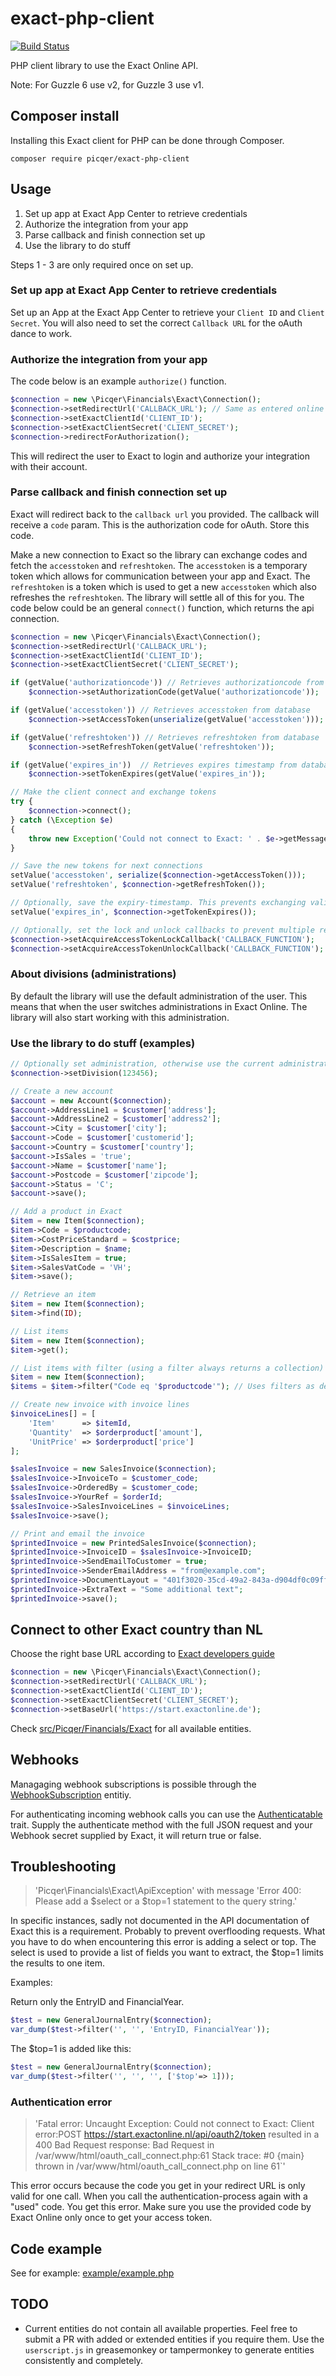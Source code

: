 # exact-php-client

[![Build Status](https://travis-ci.org/picqer/exact-php-client.svg?branch=master)](https://travis-ci.org/picqer/exact-php-client)

PHP client library to use the Exact Online API.

Note: For Guzzle 6 use v2, for Guzzle 3 use v1.

## Composer install
Installing this Exact client for PHP can be done through Composer.

```
composer require picqer/exact-php-client
```

## Usage

1. Set up app at Exact App Center to retrieve credentials
2. Authorize the integration from your app
3. Parse callback and finish connection set up
4. Use the library to do stuff

Steps 1 - 3 are only required once on set up.

### Set up app at Exact App Center to retrieve credentials

Set up an App at the Exact App Center to retrieve your `Client ID` and `Client Secret`.
You will also need to set the correct `Callback URL` for the oAuth dance to work.

### Authorize the integration from your app

The code below is an example `authorize()` function.

```php
$connection = new \Picqer\Financials\Exact\Connection();
$connection->setRedirectUrl('CALLBACK_URL'); // Same as entered online in the App Center
$connection->setExactClientId('CLIENT_ID');
$connection->setExactClientSecret('CLIENT_SECRET');
$connection->redirectForAuthorization();
```

This will redirect the user to Exact to login and authorize your integration with their account.

### Parse callback and finish connection set up

Exact will redirect back to the `callback url` you provided. The callback will receive a `code` param. 
This is the authorization code for oAuth. Store this code.

Make a new connection to Exact so the library can exchange codes and fetch the `accesstoken` and `refreshtoken`.
The `accesstoken` is a temporary token which allows for communication between your app and Exact.
The `refreshtoken` is a token which is used to get a new `accesstoken` which also refreshes the `refreshtoken`. 
The library will settle all of this for you. The code below could be an general `connect()` function, which returns
the api connection.

```php
$connection = new \Picqer\Financials\Exact\Connection();
$connection->setRedirectUrl('CALLBACK_URL');
$connection->setExactClientId('CLIENT_ID');
$connection->setExactClientSecret('CLIENT_SECRET');

if (getValue('authorizationcode')) // Retrieves authorizationcode from database
	$connection->setAuthorizationCode(getValue('authorizationcode'));

if (getValue('accesstoken')) // Retrieves accesstoken from database
	$connection->setAccessToken(unserialize(getValue('accesstoken')));

if (getValue('refreshtoken')) // Retrieves refreshtoken from database
	$connection->setRefreshToken(getValue('refreshtoken'));

if (getValue('expires_in'))  // Retrieves expires timestamp from database
	$connection->setTokenExpires(getValue('expires_in'));

// Make the client connect and exchange tokens
try {
	$connection->connect();
} catch (\Exception $e)
{
	throw new Exception('Could not connect to Exact: ' . $e->getMessage());
}

// Save the new tokens for next connections
setValue('accesstoken', serialize($connection->getAccessToken()));
setValue('refreshtoken', $connection->getRefreshToken());

// Optionally, save the expiry-timestamp. This prevents exchanging valid tokens (ie. saves you some requests)
setValue('expires_in', $connection->getTokenExpires());

// Optionally, set the lock and unlock callbacks to prevent multiple request for acquiring a new refresh token with the same refresh token.
$connection->setAcquireAccessTokenLockCallback('CALLBACK_FUNCTION');
$connection->setAcquireAccessTokenUnlockCallback('CALLBACK_FUNCTION');
```

### About divisions (administrations)

By default the library will use the default administration of the user. This means that when the user switches administrations in Exact Online. The library will also start working with this administration.

### Use the library to do stuff (examples)

```php
// Optionally set administration, otherwise use the current administration of the user
$connection->setDivision(123456);

// Create a new account
$account = new Account($connection);
$account->AddressLine1 = $customer['address'];
$account->AddressLine2 = $customer['address2'];
$account->City = $customer['city'];
$account->Code = $customer['customerid'];
$account->Country = $customer['country'];
$account->IsSales = 'true';
$account->Name = $customer['name'];
$account->Postcode = $customer['zipcode'];
$account->Status = 'C';
$account->save();

// Add a product in Exact
$item = new Item($connection);
$item->Code = $productcode;
$item->CostPriceStandard = $costprice;
$item->Description = $name;
$item->IsSalesItem = true;
$item->SalesVatCode = 'VH';
$item->save();

// Retrieve an item
$item = new Item($connection);
$item->find(ID);

// List items
$item = new Item($connection);
$item->get();

// List items with filter (using a filter always returns a collection)
$item = new Item($connection);
$items = $item->filter("Code eq '$productcode'"); // Uses filters as described in Exact API docs (odata filters)

// Create new invoice with invoice lines
$invoiceLines[] = [
	'Item'      => $itemId,
	'Quantity'  => $orderproduct['amount'],
	'UnitPrice' => $orderproduct['price']
];

$salesInvoice = new SalesInvoice($connection);
$salesInvoice->InvoiceTo = $customer_code;
$salesInvoice->OrderedBy = $customer_code;
$salesInvoice->YourRef = $orderId;
$salesInvoice->SalesInvoiceLines = $invoiceLines;
$salesInvoice->save();

// Print and email the invoice
$printedInvoice = new PrintedSalesInvoice($connection);
$printedInvoice->InvoiceID = $salesInvoice->InvoiceID;
$printedInvoice->SendEmailToCustomer = true;
$printedInvoice->SenderEmailAddress = "from@example.com";
$printedInvoice->DocumentLayout = "401f3020-35cd-49a2-843a-d904df0c09ff";
$printedInvoice->ExtraText = "Some additional text";
$printedInvoice->save();
```

## Connect to other Exact country than NL

Choose the right base URL according to [Exact developers guide](https://developers.exactonline.com/#Exact%20Online%20sites.html)

```php
$connection = new \Picqer\Financials\Exact\Connection();
$connection->setRedirectUrl('CALLBACK_URL');
$connection->setExactClientId('CLIENT_ID');
$connection->setExactClientSecret('CLIENT_SECRET');
$connection->setBaseUrl('https://start.exactonline.de');
```

Check [src/Picqer/Financials/Exact](src/Picqer/Financials/Exact) for all available entities.

## Webhooks

Managaging webhook subscriptions is possible through the [WebhookSubscription](src/Picqer/Financials/Exact/WebhookSubscription.php) entitiy.

For authenticating incoming webhook calls you can use the [Authenticatable](src/Picqer/Financials/Exact/Webhook/Authenticatable.php) trait.
Supply the authenticate method with the full JSON request and your Webhook secret supplied by Exact, it will return true or false.

## Troubleshooting

> 'Picqer\Financials\Exact\ApiException' with message 'Error 400: Please add a $select or a $top=1 statement to the query string.'

In specific instances, sadly not documented in the API documentation of Exact this is a requirement. Probably to prevent overflooding requests. What you have to do when encountering this error is adding a select or top. The select is used to provide a list of fields you want to extract, the $top=1 limits the results to one item.

Examples:

Return only the EntryID and FinancialYear.
```php
$test = new GeneralJournalEntry($connection);
var_dump($test->filter('', '', 'EntryID, FinancialYear'));
```

The $top=1 is added like this:
```php
$test = new GeneralJournalEntry($connection);
var_dump($test->filter('', '', '', ['$top'=> 1]));
```

### Authentication error

> 'Fatal error: Uncaught Exception: Could not connect to Exact: Client error:POST https://start.exactonline.nl/api/oauth2/token resulted in a 400 Bad Request response: Bad Request in /var/www/html/oauth_call_connect.php:61 Stack trace: #0 {main} thrown in /var/www/html/oauth_call_connect.php on line 61`'

This error occurs because the code you get in your redirect URL is only valid for one call. When you call the authentication-process again with a "used" code. You get this error. Make sure you use the provided code by Exact Online only once to get your access token.

## Code example

See for example: [example/example.php](example/example.php)

## TODO

- Current entities do not contain all available properties. Feel free to submit a PR with added or extended entities if you require them. Use the ```userscript.js``` in greasemonkey or tampermonkey to generate entities consistently and completely.
